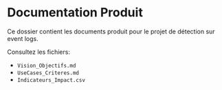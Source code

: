 # Documentation Produit

Ce dossier contient les documents produit pour le projet de détection sur event logs.

Consultez les fichiers:
- `Vision_Objectifs.md`
- `UseCases_Criteres.md`
- `Indicateurs_Impact.csv`
